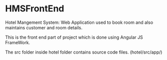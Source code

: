 # HMSFrontEnd

Hotel Mangement System: Web Application used to book room and also maintains customer and room details.

This is the front end part of project which is done using Angular JS FrameWork.

The src folder inside hotel folder contains source code files. (hotel/src/app/)



